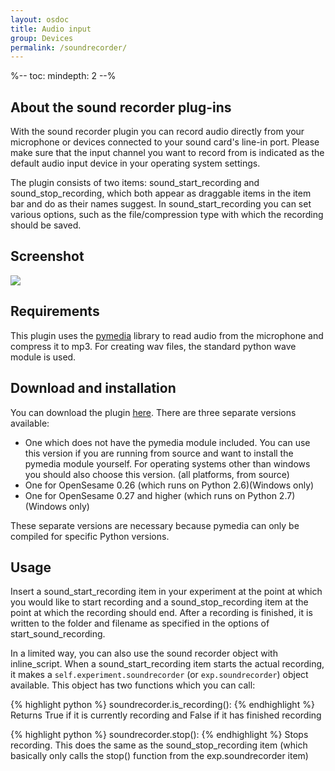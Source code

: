 ```yaml
---
layout: osdoc
title: Audio input
group: Devices
permalink: /soundrecorder/
---
```


%--
toc:
 mindepth: 2
--%

## About the sound recorder plug-ins

With the sound recorder plugin you can record audio directly from your microphone or devices connected to your sound card's line-in port. Please make sure that the input channel you want to record from is indicated as the default audio input device in your operating system settings.

The plugin consists of two items: sound_start_recording and sound_stop_recording, which both appear as draggable items in the item bar and do as their names suggest. In sound_start_recording you can set various options, such as the file/compression type with which the recording should be saved.

## Screenshot

![](/img/fig/fig9.9.1.png)

## Requirements

This plugin uses the [pymedia][pymedia-url] library to read audio from the microphone and compress it to mp3. For creating wav files, the standard python wave module is used.

## Download and installation

You can download the plugin [here][plugin-url]. There are three separate versions available:

- One which does not have the pymedia module included. You can use this version if you are running from source and want to install the pymedia module yourself. For operating systems other than windows you should also choose this version. (all platforms, from source)
- One for OpenSesame 0.26 (which runs on Python 2.6)(Windows only)
- One for OpenSesame 0.27 and higher (which runs on Python 2.7)(Windows only)

These separate versions are necessary because pymedia can only be compiled for specific Python versions.

## Usage

Insert a sound_start_recording item in your experiment at the point at which you would like to start recording and a sound_stop_recording item at the point at which the recording should end. After a recording is finished, it is written to the folder and filename as specified in the options of start_sound_recording.

In a limited way, you can also use the sound recorder object with inline_script. When a sound_start_recording item starts the actual recording, it makes a `self.experiment.soundrecorder` (or `exp.soundrecorder`) object available.
This object has two functions which you can call:

{% highlight python %}
soundrecorder.is_recording(): 
{% endhighlight %}
Returns True if it is currently recording and False if it has finished recording

{% highlight python %}
soundrecorder.stop(): 
{% endhighlight %}
Stops recording. This does the same as the sound_stop_recording item (which basically only calls the stop() function from the exp.soundrecorder item)

[pymedia-url]: http://www.lfd.uci.edu/~gohlke/pythonlibs/#pymedia
[plugin-url]: https://github.com/dschreij/opensesame_soundrecorder_plugins/tags
